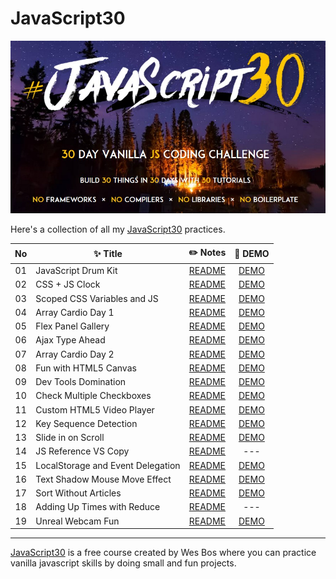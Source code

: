 # JavaScript30

![](./Javascript30_cover.jpg)

Here's a collection of all my [JavaScript30](https://javascript30.com/) practices.


|  No   | ✨ Title                           |                                                    ✏️ Notes                                                    |                                         👀 DEMO                                          |
| :---: | --------------------------------- | :-----------------------------------------------------------------------------------------------------------: | :-------------------------------------------------------------------------------------: |
|  01   | JavaScript Drum Kit               |        [README](https://github.com/KellyCHI22/JavaScript30/blob/main/01-JavaScript-Drum-Kit/README.md)        |        [DEMO](https://kellychi22.github.io/JavaScript30/01-JavaScript-Drum-Kit/)        |
|  02   | CSS + JS Clock                    |          [README](https://github.com/KellyCHI22/JavaScript30/blob/main/02-JS-and-CS-Clock/README.md)          |          [DEMO](https://kellychi22.github.io/JavaScript30/02-JS-and-CS-Clock/)          |
|  03   | Scoped CSS Variables and JS       |           [README](https://github.com/KellyCHI22/JavaScript30/blob/main/03-CSS-Variables/README.md)           |           [DEMO](https://kellychi22.github.io/JavaScript30/03-CSS-Variables/)           |
|  04   | Array Cardio Day 1                |        [README](https://github.com/KellyCHI22/JavaScript30/blob/main/04-Array-Cardio-Day-1/README.md)         |        [DEMO](https://kellychi22.github.io/JavaScript30/04-Array-Cardio-Day-1/)         |
|  05   | Flex Panel Gallery                |             [README](https://github.com/KellyCHI22/JavaScript30/tree/main/05-Flex-Panel-Gallery)              |        [DEMO](https://kellychi22.github.io/JavaScript30/05-Flex-Panel-Gallery/)         |
|  06   | Ajax Type Ahead                   |            [README](https://github.com/KellyCHI22/JavaScript30/blob/main/06-Type-Ahead/README.md)             |            [DEMO](https://kellychi22.github.io/JavaScript30/06-Type-Ahead/)             |
|  07   | Array Cardio Day 2                |        [README](https://github.com/KellyCHI22/JavaScript30/blob/main/07-Array-Cardio-Day-2/README.md)         |        [DEMO](https://kellychi22.github.io/JavaScript30/07-Array-Cardio-Day-2/)         |
|  08   | Fun with HTML5 Canvas             |       [README](https://github.com/KellyCHI22/JavaScript30/blob/main/08-Fun-with-HTML5-Canvas/README.md)       |       [DEMO](https://kellychi22.github.io/JavaScript30/08-Fun-with-HTML5-Canvas/)       |
|  09   | Dev Tools Domination              |       [README](https://github.com/KellyCHI22/JavaScript30/blob/main/09-Dev-Tools-Domination/README.md)        |       [DEMO](https://kellychi22.github.io/JavaScript30/09-Dev-Tools-Domination/)        |
|  10   | Check Multiple Checkboxes         |  [README](https://github.com/KellyCHI22/JavaScript30/blob/main/10-Hold-Shift-and-Check-Checkboxes/README.md)  |  [DEMO](https://kellychi22.github.io/JavaScript30/10-Hold-Shift-and-Check-Checkboxes/)  |
|  11   | Custom HTML5 Video Player         |        [README](https://github.com/KellyCHI22/JavaScript30/blob/main/11-Custom-Video-Player/README.md)        |        [DEMO](https://kellychi22.github.io/JavaScript30/11-Custom-Video-Player/)        |
|  12   | Key Sequence Detection            |      [README](https://github.com/KellyCHI22/JavaScript30/blob/main/12-Key-Sequence-Detection/README.md)       |      [DEMO](https://kellychi22.github.io/JavaScript30/12-Key-Sequence-Detection/)       |
|  13   | Slide in on Scroll                |        [README](https://github.com/KellyCHI22/JavaScript30/blob/main/13-Slide-in-on-Scroll/README.md)         |        [DEMO](https://kellychi22.github.io/JavaScript30/13-Slide-in-on-Scroll/)         |
|  14   | JS Reference VS Copy              | [README](https://github.com/KellyCHI22/JavaScript30/blob/main/14-JavaScript-References-VS-Copying/README.md)  |                                           ---                                           |
|  15   | LocalStorage and Event Delegation | [README](https://github.com/KellyCHI22/JavaScript30/blob/main/15-LocalStorage-and-Event-Delegation/README.md) | [DEMO](https://kellychi22.github.io/JavaScript30/15-LocalStorage-and-Event-Delegation/) |
|  16   | Text Shadow Mouse Move Effect     |         [README](https://github.com/KellyCHI22/JavaScript30/blob/main/16-Mouse-Move-Shadow/README.md)         |         [DEMO](https://kellychi22.github.io/JavaScript30/16-Mouse-Move-Shadow/)         |
|  17   | Sort Without Articles             |       [README](https://github.com/KellyCHI22/JavaScript30/blob/main/17-Sort-Without-Articles/README.md)       |       [DEMO](https://kellychi22.github.io/JavaScript30/17-Sort-Without-Articles/)       |
|  18   | Adding Up Times with Reduce       |         [README](https://github.com/KellyCHI22/JavaScript30/tree/main/18-Adding-Up-Times-with-Reduce)         |                                           ---                                           |
|  19   | Unreal Webcam Fun                 |            [README](https://github.com/KellyCHI22/JavaScript30/blob/main/19-Webcam-Fun/README.md)             |            [DEMO](https://kellychi22.github.io/JavaScript30/19-Webcam-Fun/)             |




___

[JavaScript30](https://javascript30.com/) is a free course created by Wes Bos where you can practice vanilla javascript skills by doing small and fun projects.